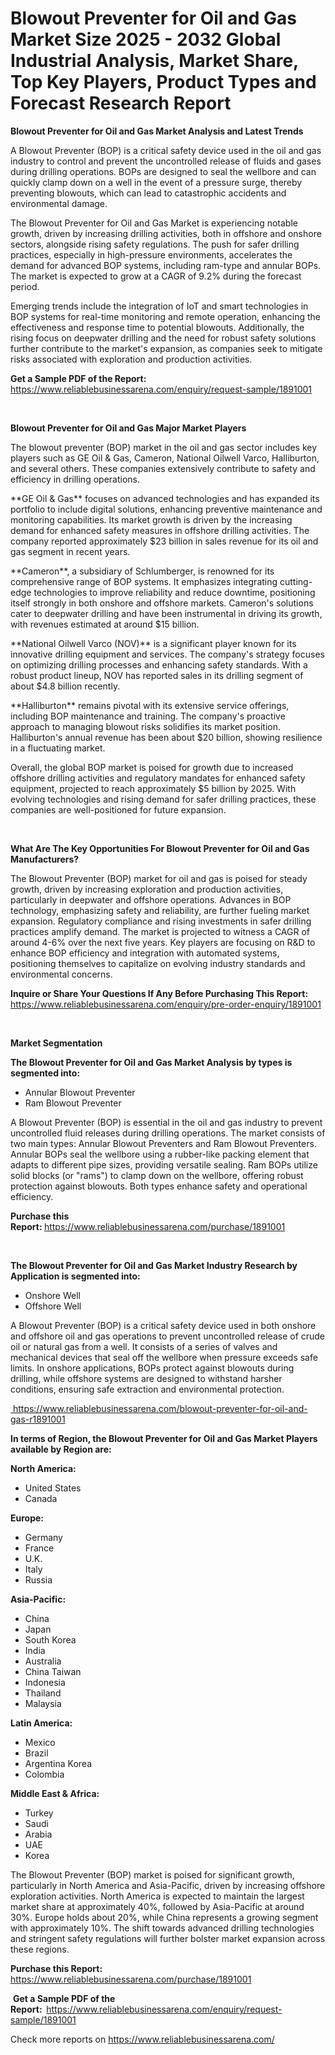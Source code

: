 <p><h1>Blowout Preventer for Oil and Gas Market Size 2025 - 2032 Global Industrial Analysis, Market Share, Top Key Players, Product Types and Forecast Research Report</h1></p><p><strong>Blowout Preventer for Oil and Gas Market Analysis and Latest Trends</strong></p>
<p><p>A Blowout Preventer (BOP) is a critical safety device used in the oil and gas industry to control and prevent the uncontrolled release of fluids and gases during drilling operations. BOPs are designed to seal the wellbore and can quickly clamp down on a well in the event of a pressure surge, thereby preventing blowouts, which can lead to catastrophic accidents and environmental damage.</p><p>The Blowout Preventer for Oil and Gas Market is experiencing notable growth, driven by increasing drilling activities, both in offshore and onshore sectors, alongside rising safety regulations. The push for safer drilling practices, especially in high-pressure environments, accelerates the demand for advanced BOP systems, including ram-type and annular BOPs. The market is expected to grow at a CAGR of 9.2% during the forecast period.  </p><p>Emerging trends include the integration of IoT and smart technologies in BOP systems for real-time monitoring and remote operation, enhancing the effectiveness and response time to potential blowouts. Additionally, the rising focus on deepwater drilling and the need for robust safety solutions further contribute to the market's expansion, as companies seek to mitigate risks associated with exploration and production activities.</p></p>
<p><strong>Get a Sample PDF of the Report:&nbsp;</strong> <a href="https://www.reliablebusinessarena.com/enquiry/request-sample/1891001?utm_campaign=2485&utm_medium=2&utm_source=Github&utm_content=ia&utm_term=01032025&utm_id=blowout-preventer-for-oil-and-gas">https://www.reliablebusinessarena.com/enquiry/request-sample/1891001</a></p>
<p>&nbsp;</p>
<p><strong>Blowout Preventer for Oil and Gas Major Market Players</strong></p>
<p><p>The blowout preventer (BOP) market in the oil and gas sector includes key players such as GE Oil & Gas, Cameron, National Oilwell Varco, Halliburton, and several others. These companies extensively contribute to safety and efficiency in drilling operations.</p><p>**GE Oil & Gas** focuses on advanced technologies and has expanded its portfolio to include digital solutions, enhancing preventive maintenance and monitoring capabilities. Its market growth is driven by the increasing demand for enhanced safety measures in offshore drilling activities. The company reported approximately $23 billion in sales revenue for its oil and gas segment in recent years.</p><p>**Cameron**, a subsidiary of Schlumberger, is renowned for its comprehensive range of BOP systems. It emphasizes integrating cutting-edge technologies to improve reliability and reduce downtime, positioning itself strongly in both onshore and offshore markets. Cameron's solutions cater to deepwater drilling and have been instrumental in driving its growth, with revenues estimated at around $15 billion.</p><p>**National Oilwell Varco (NOV)** is a significant player known for its innovative drilling equipment and services. The company's strategy focuses on optimizing drilling processes and enhancing safety standards. With a robust product lineup, NOV has reported sales in its drilling segment of about $4.8 billion recently.</p><p>**Halliburton** remains pivotal with its extensive service offerings, including BOP maintenance and training. The company's proactive approach to managing blowout risks solidifies its market position. Halliburton's annual revenue has been about $20 billion, showing resilience in a fluctuating market.</p><p>Overall, the global BOP market is poised for growth due to increased offshore drilling activities and regulatory mandates for enhanced safety equipment, projected to reach approximately $5 billion by 2025. With evolving technologies and rising demand for safer drilling practices, these companies are well-positioned for future expansion.</p></p>
<p>&nbsp;</p>
<p><strong>What Are The Key Opportunities For Blowout Preventer for Oil and Gas Manufacturers?</strong></p>
<p><p>The Blowout Preventer (BOP) market for oil and gas is poised for steady growth, driven by increasing exploration and production activities, particularly in deepwater and offshore operations. Advances in BOP technology, emphasizing safety and reliability, are further fueling market expansion. Regulatory compliance and rising investments in safer drilling practices amplify demand. The market is projected to witness a CAGR of around 4-6% over the next five years. Key players are focusing on R&D to enhance BOP efficiency and integration with automated systems, positioning themselves to capitalize on evolving industry standards and environmental concerns.</p></p>
<p><strong>Inquire or Share Your Questions If Any Before Purchasing This Report:</strong> <a href="https://www.reliablebusinessarena.com/enquiry/pre-order-enquiry/1891001?utm_campaign=2485&utm_medium=2&utm_source=Github&utm_content=ia&utm_term=01032025&utm_id=blowout-preventer-for-oil-and-gas">https://www.reliablebusinessarena.com/enquiry/pre-order-enquiry/1891001</a></p>
<p>&nbsp;</p>
<p><strong>Market Segmentation</strong></p>
<p><strong>The Blowout Preventer for Oil and Gas Market Analysis by types is segmented into:</strong></p>
<p><ul><li>Annular Blowout Preventer</li><li>Ram Blowout Preventer</li></ul></p>
<p><p>A Blowout Preventer (BOP) is essential in the oil and gas industry to prevent uncontrolled fluid releases during drilling operations. The market consists of two main types: Annular Blowout Preventers and Ram Blowout Preventers. Annular BOPs seal the wellbore using a rubber-like packing element that adapts to different pipe sizes, providing versatile sealing. Ram BOPs utilize solid blocks (or "rams") to clamp down on the wellbore, offering robust protection against blowouts. Both types enhance safety and operational efficiency.</p></p>
<p><strong>Purchase this Report:&nbsp;</strong><a href="https://www.reliablebusinessarena.com/purchase/1891001?utm_campaign=2485&utm_medium=2&utm_source=Github&utm_content=ia&utm_term=01032025&utm_id=blowout-preventer-for-oil-and-gas">https://www.reliablebusinessarena.com/purchase/1891001</a></p>
<p>&nbsp;</p>
<p><strong>The Blowout Preventer for Oil and Gas Market Industry Research by Application is segmented into:</strong></p>
<p><ul><li>Onshore Well</li><li>Offshore Well</li></ul></p>
<p><p>A Blowout Preventer (BOP) is a critical safety device used in both onshore and offshore oil and gas operations to prevent uncontrolled release of crude oil or natural gas from a well. It consists of a series of valves and mechanical devices that seal off the wellbore when pressure exceeds safe limits. In onshore applications, BOPs protect against blowouts during drilling, while offshore systems are designed to withstand harsher conditions, ensuring safe extraction and environmental protection.</p></p>
<p><a href="https://www.reliablebusinessarena.com/blowout-preventer-for-oil-and-gas-r1891001?utm_campaign=2485&utm_medium=2&utm_source=Github&utm_content=ia&utm_term=01032025&utm_id=blowout-preventer-for-oil-and-gas">&nbsp;https://www.reliablebusinessarena.com/blowout-preventer-for-oil-and-gas-r1891001</a></p>
<p><strong>In terms of Region, the Blowout Preventer for Oil and Gas Market Players available by Region are:</strong></p>
<p>
    <p> <strong> North America: </strong>
        <ul>
            <li>United States</li>
            <li>Canada</li>
        </ul>
        </p> 
    <p> <strong> Europe: </strong>
        <ul>
            <li>Germany</li>
            <li>France</li>
            <li>U.K.</li>
            <li>Italy</li>
            <li>Russia</li>
        </ul>
        </p> 
    <p> <strong> Asia-Pacific: </strong>
        <ul>
            <li>China</li>
            <li>Japan</li>
            <li>South Korea</li>
            <li>India</li>
            <li>Australia</li>
            <li>China Taiwan</li>
            <li>Indonesia</li>
            <li>Thailand</li>
            <li>Malaysia</li>
        </ul>
        </p> 
    <p> <strong> Latin America: </strong>
        <ul>
            <li>Mexico</li>
            <li>Brazil</li>
            <li>Argentina Korea</li>
            <li>Colombia</li>
        </ul>
        </p> 
    <p> <strong> Middle East & Africa: </strong>
        <ul>
            <li>Turkey</li>
            <li>Saudi</li>
            <li>Arabia</li>
            <li>UAE</li>
            <li>Korea</li>
        </ul>
    </p>
    </p>
<p><p>The Blowout Preventer (BOP) market is poised for significant growth, particularly in North America and Asia-Pacific, driven by increasing offshore exploration activities. North America is expected to maintain the largest market share at approximately 40%, followed by Asia-Pacific at around 30%. Europe holds about 20%, while China represents a growing segment with approximately 10%. The shift towards advanced drilling technologies and stringent safety regulations will further bolster market expansion across these regions.</p></p>
<p><strong>Purchase this Report: </strong><a href="https://www.reliablebusinessarena.com/purchase/1891001?utm_campaign=2485&utm_medium=2&utm_source=Github&utm_content=ia&utm_term=01032025&utm_id=blowout-preventer-for-oil-and-gas">https://www.reliablebusinessarena.com/purchase/1891001</a></p>
<p>&nbsp;<strong>Get a Sample PDF of the Report:&nbsp;&nbsp;</strong><a href="https://www.reliablebusinessarena.com/enquiry/request-sample/1891001?utm_campaign=2485&utm_medium=2&utm_source=Github&utm_content=ia&utm_term=01032025&utm_id=blowout-preventer-for-oil-and-gas">https://www.reliablebusinessarena.com/enquiry/request-sample/1891001</a></p>
<p><strong></strong></p>
<p>Check more reports on <a href="https://www.reliablebusinessarena.com/?utm_campaign=2485&utm_medium=2&utm_source=Github&utm_content=ia&utm_term=01032025&utm_id=blowout-preventer-for-oil-and-gas">https://www.reliablebusinessarena.com/</a></p>